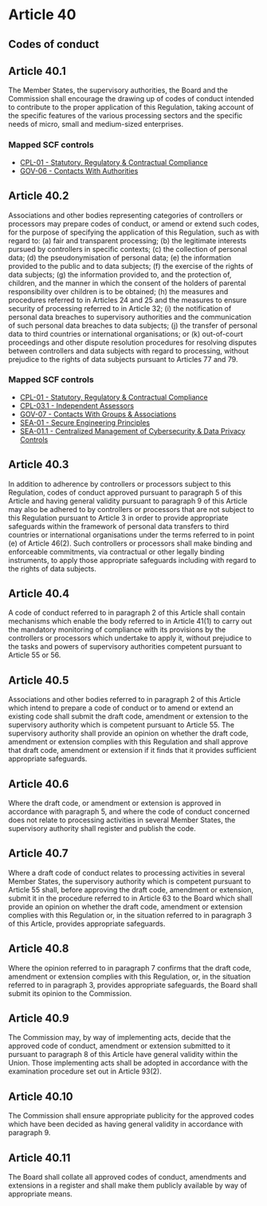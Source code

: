 # Article 40
## Codes of conduct

## Article 40.1
The Member States, the supervisory authorities, the Board and the Commission shall encourage the drawing up of codes of conduct intended to contribute to the proper application of this Regulation, taking account of the specific features of the various processing sectors and the specific needs of micro, small and medium-sized enterprises.
### Mapped SCF controls
- [CPL-01 - Statutory, Regulatory & Contractual Compliance](../scf/cpl-01-statutory,regulatory&contractualcompliance.md)
- [GOV-06 - Contacts With Authorities](../scf/gov-06-contactswithauthorities.md)
## Article 40.2
Associations and other bodies representing categories of controllers or processors may prepare codes of conduct, or amend or extend such codes, for the purpose of specifying the application of this Regulation, such as with regard to:
(a) fair and transparent processing;
(b) the legitimate interests pursued by controllers in specific contexts;
(c) the collection of personal data;
(d) the pseudonymisation of personal data;
(e) the information provided to the public and to data subjects;
(f) the exercise of the rights of data subjects;
(g) the information provided to, and the protection of, children, and the manner in which the consent of the holders of parental responsibility over children is to be obtained;
(h) the measures and procedures referred to in Articles 24 and 25 and the measures to ensure security of processing referred to in Article 32;
(i) the notification of personal data breaches to supervisory authorities and the communication of such personal data breaches to data subjects;
(j) the transfer of personal data to third countries or international organisations; or
(k) out-of-court proceedings and other dispute resolution procedures for resolving disputes between controllers and data subjects with regard to processing, without prejudice to the rights of data subjects pursuant to Articles 77 and 79.
### Mapped SCF controls
- [CPL-01 - Statutory, Regulatory & Contractual Compliance](../scf/cpl-01-statutory,regulatory&contractualcompliance.md)
- [CPL-03.1 - Independent Assessors](../scf/cpl-031-independentassessors.md)
- [GOV-07 - Contacts With Groups & Associations](../scf/gov-07-contactswithgroups&associations.md)
- [SEA-01 - Secure Engineering Principles](../scf/sea-01-secureengineeringprinciples.md)
- [SEA-01.1 - Centralized Management of Cybersecurity & Data Privacy Controls](../scf/sea-011-centralizedmanagementofcybersecurity&dataprivacycontrols.md)
## Article 40.3
In addition to adherence by controllers or processors subject to this Regulation, codes of conduct approved pursuant to paragraph 5 of this Article and having general validity pursuant to paragraph 9 of this Article may also be adhered to by controllers or processors that are not subject to this Regulation pursuant to Article 3 in order to provide appropriate safeguards within the framework of personal data transfers to third countries or international organisations under the terms referred to in point (e)  of Article 46(2). Such controllers or processors shall make binding and enforceable commitments, via contractual or other legally binding instruments, to apply those appropriate safeguards including with regard to the rights of data subjects.
## Article 40.4
A code of conduct referred to in paragraph 2 of this Article shall contain mechanisms which enable the body referred to in Article 41(1) to carry out the mandatory monitoring of compliance with its provisions by the controllers or processors which undertake to apply it, without prejudice to the tasks and powers of supervisory authorities competent pursuant to Article 55 or 56.
## Article 40.5
Associations and other bodies referred to in paragraph 2 of this Article which intend to prepare a code of conduct or to amend or extend an existing code shall submit the draft code, amendment or extension to the supervisory authority which is competent pursuant to Article 55\. The supervisory authority shall provide an opinion on whether the draft code, amendment or extension complies with this Regulation and shall approve that draft code, amendment or extension if it finds that it provides sufficient appropriate safeguards.
## Article 40.6
Where the draft code, or amendment or extension is approved in accordance with paragraph 5, and where the code of conduct concerned does not relate to processing activities in several Member States, the supervisory authority shall register and publish the code.
## Article 40.7
Where a draft code of conduct relates to processing activities in several Member States, the supervisory authority which is competent pursuant to Article 55 shall, before approving the draft code, amendment or extension, submit it in the procedure referred to in Article 63 to the Board which shall provide an opinion on whether the draft code, amendment or extension complies with this Regulation or, in the situation referred to in paragraph 3 of this Article, provides appropriate safeguards.
## Article 40.8
Where the opinion referred to in paragraph 7 confirms that the draft code, amendment or extension complies with this Regulation, or, in the situation referred to in paragraph 3, provides appropriate safeguards, the Board shall submit its opinion to the Commission.
## Article 40.9
The Commission may, by way of implementing acts, decide that the approved code of conduct, amendment or extension submitted to it pursuant to paragraph 8 of this Article have general validity within the Union. Those implementing acts shall be adopted in accordance with the examination procedure set out in Article 93(2).
## Article 40.10
The Commission shall ensure appropriate publicity for the approved codes which have been decided as having general validity in accordance with paragraph 9.
## Article 40.11
The Board shall collate all approved codes of conduct, amendments and extensions in a register and shall make them publicly available by way of appropriate means.